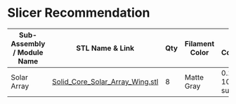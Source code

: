 # Slicer Recommendation 

|  **Sub-Assembly / Module Name** | **STL Name & Link** | **Qty** | **Filament Color** | **Slicer Comments** | **Approx Print Time [h:mm]** | **Approx Filament Used [g]** | **Approx Filament Used [m]** |
| ---- | --- | --- | --- | --- | --- | --- | --- |
| Solar Array | [Solid_Core_Solar_Array_Wing.stl]() | 8 | Matte Gray | 0.2mm; 10%; suports |  |  |  |



